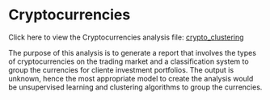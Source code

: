 # Cryptocurrencies

Click here to view the Cryptocurrencies analysis file: [crypto_clustering](https://github.com/callistusikeata/Cryptocurrencies/blob/main/crypto_clustering.ipynb)

The purpose of this analysis is to generate a report that involves the types of cryptocurrencies on the trading market and a classification system to group the currencies for cliente investment portfolios. The output is unknown, hence the most appropriate model to create the analysis would be unsupervised learning and clustering algorithms to group the currencies.
